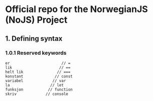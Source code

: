 # Official repo for the NorwegianJS (NoJS) Project

## 1. Defining syntax

### 1.0.1 Reserved keywords

```
er                       // =
lik                     // ==
helt lik               // ===
konstant              // const
variabel             // var
la                  // let
funksjon           // function
skriv             // console
```

